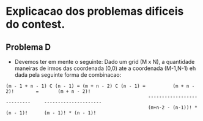 # Explicacao dos problemas dificeis do contest.

## Problema D
* Devemos ter em mente o seguinte: Dado um grid (M x N), a quantidade maneiras de irmos das coordenada (0,0) ate a coordenada (M-1,N-1) eh dada pela seguinte forma de combinacao:
```
(m - 1 + n - 1) C (n - 1) = (m + n - 2) C (n - 1) =          (m + n - 2)!        =       (m + n - 2)!
                                                    ---------------------------     ---------------------
                                                    (m+n-2 - (n-1))! * (n - 1)!      (m - 1)! * (n - 1)!
```
